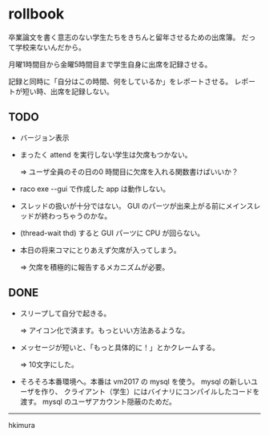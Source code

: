 # rollbook

卒業論文を書く意志のない学生たちをきちんと留年させるための出席簿。
だって学校来ないんだから。

月曜1時間目から金曜5時間目まで学生自身に出席を記録させる。

記録と同時に「自分はこの時間、何をしているか」をレポートさせる。
レポートが短い時、出席を記録しない。

## TODO

* バージョン表示

* まったく attend を実行しない学生は欠席もつかない。

  &rArr; ユーザ全員のその日の0 時間目に欠席を入れる関数書けばいいか？

* raco exe --gui で作成した app は動作しない。

* スレッドの扱いが十分ではない。
  GUI のパーツが出来上がる前にメインスレッドが終わっちゃうのかな。

* (thread-wait thd) すると GUI パーツに CPU が回らない。

* 本日の将来コマにとりあえず欠席が入ってしまう。

  &rArr; 欠席を積極的に報告するメカニズムが必要。

## DONE

* スリープして自分で起きる。

  &rArr; アイコン化で済ます。もっといい方法あるような。

* メッセージが短いと、「もっと具体的に！」とかクレームする。

  &rArr; 10文字にした。

* そろそろ本番環境へ。本番は vm2017 の mysql を使う。
  mysql の新しいユーザを作り、
  クライアント（学生）にはバイナリにコンパイルしたコードを渡す。
  mysql のユーザアカウント隠蔽のためだ。


---
hkimura
